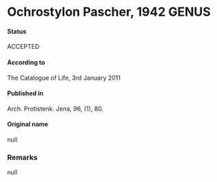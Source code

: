 Ochrostylon Pascher, 1942 GENUS
=======

#### Status
ACCEPTED

#### According to
The Catalogue of Life, 3rd January 2011

#### Published in
Arch. Protistenk. Jena, 96, (1), 80.

#### Original name
null

### Remarks
null